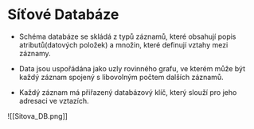  # Síťové Databáze
- Schéma databáze se skládá z typů záznamů, které obsahují popis atributů(datových položek) a množin, které definují vztahy mezi záznamy.

- Data jsou uspořádána jako uzly rovinného grafu, ve kterém může být každý záznam spojený s libovolným počtem dalších záznamů.

- Každý záznam má přiřazený databázový klíč, který slouží pro jeho adresaci ve vztazích.

![[Sitova_DB.png]]